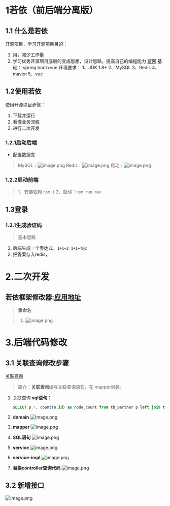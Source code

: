 # 1若依（前后端分离版）
## 1.1 什么是若依
开源项目，学习开源项目目的：
1. 用，减少工作量
2. 学习优秀开源项目底层的变成思想，设计思路，提高自己的编程能力
[官网](https://www.ruoyi.vip)
基础： spring boot+vue
环境要求：
1、JDK 1.8+
2、MySQL
3、Redis
4、maven
5、vue
## 1.2使用若依
使用开源项目步骤：
1. 下载并运行
2. 看懂业务流程
3. 进行二次开发
### 1.2.1启动后端
- 配置数据库
> MySQL：![image.png](https://gitee.com/Hao1617/pic-go-bed/raw/master/img/202410282015108.png)
>Redis：![image.png](https://gitee.com/Hao1617/pic-go-bed/raw/master/img/202410282016891.png)
>启动：![image.png](https://gitee.com/Hao1617/pic-go-bed/raw/master/img/202410282018118.png)

### 1.2.2启动前端
>1、安装依赖 ```npm i```
>2、启动：```npm run dev```

## 1.3登录
### 1.3.1生成验证码
> 基本思路

1. 后端生成一个表达式，`1+1=2 1+1=?@2`
2. 把答案存入redis，

# 2.二次开发
## 若依框架修改器:[应用地址](https://gitee.com/lpf_project/RuoYi-MT/releases/tag/V4-20230425)
> **重命名**
> 1. ![image.png](https://gitee.com/Hao1617/pic-go-bed/raw/master/img/202410301030076.png)


# 3.后端代码修改
## 3.1 关联查询修改步骤
[关联查询](https://www.bilibili.com/video/BV1pf421B71v/?p=34&spm_id_from=333.1007.top_right_bar_window_history.content.click&vd_source=ac6ba9e55d9c3f99accc946bea04aaf7)
> 简介：**关联查询**编写关联查询语句，在 mapper封装。
1. 关联查询
	 **sql语句：**
	```sql 
	SELECT p.*, count(n.id) as node_count from tb_partner p left join tb_node n on p.id = n.partner_id group by p.id;
	```
2. **domain**
 ![image.png](https://gitee.com/Hao1617/pic-go-bed/raw/master/img/202410312101679.png)
3.   **mapper**
![image.png](https://gitee.com/Hao1617/pic-go-bed/raw/master/img/202410312057207.png)

4. **SQL语句**
![image.png](https://gitee.com/Hao1617/pic-go-bed/raw/master/img/202410312103644.png)

5. **service**
![image.png](https://gitee.com/Hao1617/pic-go-bed/raw/master/img/202410312104835.png)

6. **service-impl**
![image.png](https://gitee.com/Hao1617/pic-go-bed/raw/master/img/202410312105967.png)

7. **替换controller查询代码**
![image.png](https://gitee.com/Hao1617/pic-go-bed/raw/master/img/202410312106347.png)

## 3.2 新增接口
![image.png](https://gitee.com/Hao1617/pic-go-bed/raw/master/img/202410312119893.png)
